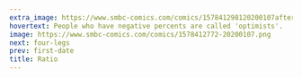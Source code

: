 ```yaml
---
extra_image: https://www.smbc-comics.com/comics/157841298120200107after.png
hovertext: People who have negative percents are called 'optimists'.
image: https://www.smbc-comics.com/comics/1578412772-20200107.png
next: four-legs
prev: first-date
title: Ratio
---
```

